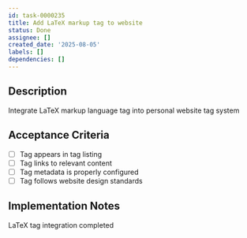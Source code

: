 ```yaml
---
id: task-0000235
title: Add LaTeX markup tag to website
status: Done
assignee: []
created_date: '2025-08-05'
labels: []
dependencies: []
---
```


## Description

Integrate LaTeX markup language tag into personal website tag system

## Acceptance Criteria

- [ ] Tag appears in tag listing
- [ ] Tag links to relevant content
- [ ] Tag metadata is properly configured
- [ ] Tag follows website design standards

## Implementation Notes

LaTeX tag integration completed
